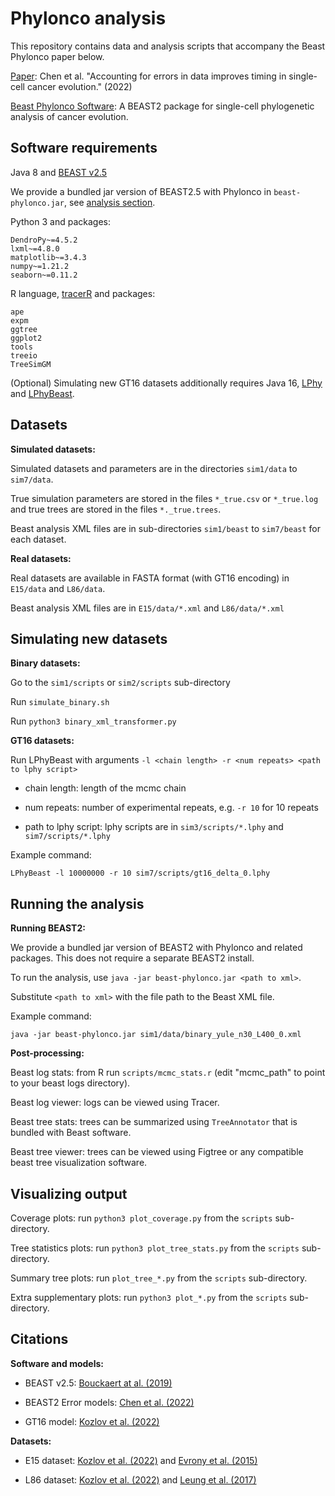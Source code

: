 # Phylonco analysis
This repository contains data and analysis scripts that accompany the Beast Phylonco paper below.

[Paper](https://doi.org/10.1101/2021.03.17.435906): Chen et al. "Accounting for errors in data improves timing in single-cell cancer evolution." (2022)

[Beast Phylonco Software](https://www.github.com/bioDS/beast-phylonco): A BEAST2 package for single-cell phylogenetic analysis of cancer evolution.

## Software requirements
Java 8 and [BEAST v2.5](https://github.com/CompEvol/beast2) 

We provide a bundled jar version of BEAST2.5 with Phylonco in `beast-phylonco.jar`, see [analysis section](https://github.com/bioDS/beast-phylonco-paper#running-the-analysis).

Python 3 and packages: 
```
DendroPy~=4.5.2
lxml~=4.8.0
matplotlib~=3.4.3
numpy~=1.21.2
seaborn~=0.11.2
```

R language, [tracerR](https://github.com/walterxie/TraceR) and packages: 
```
ape
expm
ggtree
ggplot2
tools
treeio
TreeSimGM
```

(Optional) Simulating new GT16 datasets additionally requires Java 16, [LPhy](https://github.com/LinguaPhylo/linguaPhylo) and [LPhyBeast](https://github.com/LinguaPhylo/LPhyBeast). 

## Datasets
**Simulated datasets:**

Simulated datasets and parameters are in the directories `sim1/data` to `sim7/data`. 

True simulation parameters are stored in the files `*_true.csv` or `*_true.log` and true trees are stored in the files `*._true.trees`. 

Beast analysis XML files are in sub-directories `sim1/beast` to `sim7/beast` for each dataset.

**Real datasets:**

Real datasets are available in FASTA format (with GT16 encoding) in `E15/data` and `L86/data`.

Beast analysis XML files are in `E15/data/*.xml` and `L86/data/*.xml`

## Simulating new datasets
**Binary datasets:**

Go to the `sim1/scripts` or `sim2/scripts` sub-directory

Run `simulate_binary.sh`

Run `python3 binary_xml_transformer.py`

**GT16 datasets:**

Run LPhyBeast with arguments `-l <chain length> -r <num repeats> <path to lphy script>`

* chain length: length of the mcmc chain

* num repeats: number of experimental repeats, e.g. `-r 10` for 10 repeats

* path to lphy script: lphy scripts are in `sim3/scripts/*.lphy` and `sim7/scripts/*.lphy`

Example command:

`LPhyBeast -l 10000000 -r 10 sim7/scripts/gt16_delta_0.lphy`

## Running the analysis
**Running BEAST2:**

We provide a bundled jar version of BEAST2 with Phylonco and related packages. This does not require a separate BEAST2 install.

To run the analysis, use `java -jar beast-phylonco.jar <path to xml>`.

Substitute `<path to xml>` with the file path to the Beast XML file. 

Example command:

`java -jar beast-phylonco.jar sim1/data/binary_yule_n30_L400_0.xml`

**Post-processing:**

Beast log stats: from R run `scripts/mcmc_stats.r` (edit "mcmc_path" to point to your beast logs directory).

Beast log viewer: logs can be viewed using Tracer.

Beast tree stats: trees can be summarized using `TreeAnnotator` that is bundled with Beast software.

Beast tree viewer: trees can be viewed using Figtree or any compatible beast tree visualization software.

## Visualizing output 
Coverage plots: run `python3 plot_coverage.py` from the `scripts` sub-directory.

Tree statistics plots: run `python3 plot_tree_stats.py` from the `scripts` sub-directory.

Summary tree plots: run `plot_tree_*.py` from the `scripts` sub-directory.

Extra supplementary plots: run `python3 plot_*.py` from the `scripts` sub-directory.

## Citations
**Software and models:**

* BEAST v2.5: [Bouckaert at al. (2019)](https://doi.org/10.1371/journal.pcbi.1006650)

* BEAST2 Error models: [Chen et al. (2022)](https://doi.org/10.1101/2021.03.17.435906)

* GT16 model: [Kozlov et al. (2022)](https://doi.org/10.1186/s13059-021-02583-w) 

**Datasets:**

* E15 dataset: [Kozlov et al. (2022)](https://doi.org/10.1186/s13059-021-02583-w) and [Evrony et al. (2015)](https://doi.org/10.1016/j.neuron.2014.12.028)

* L86 dataset: [Kozlov et al. (2022)](https://doi.org/10.1186/s13059-021-02583-w) and [Leung et al. (2017)](http://www.genome.org/cgi/doi/10.1101/gr.209973.116.)

